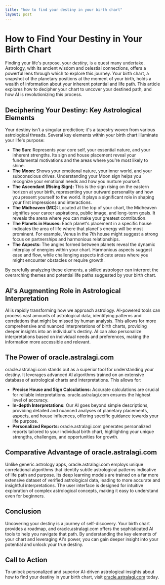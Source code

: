 ```yaml
---
title: "how to find your destiny in your birth chart"
layout: post
---
```


# How to Find Your Destiny in Your Birth Chart

Finding your life's purpose, your *destiny*, is a quest many undertake. Astrology, with its ancient wisdom and celestial connections, offers a powerful lens through which to explore this journey. Your birth chart, a snapshot of the planetary positions at the moment of your birth, holds a wealth of information about your inherent potential and life path.  This article explores how to decipher your chart to uncover your destined path, and how AI is revolutionizing this process.

## Deciphering Your Destiny: Key Astrological Elements

Your destiny isn't a singular prediction; it's a tapestry woven from various astrological threads.  Several key elements within your birth chart illuminate your life's purpose:

* **The Sun:** Represents your core self, your essential nature, and your inherent strengths. Its sign and house placement reveal your fundamental motivations and the areas where you're most likely to shine.
* **The Moon:** Shows your emotional nature, your inner world, and your subconscious drives. Understanding your Moon sign helps you recognize your emotional needs and how you nurture yourself.
* **The Ascendant (Rising Sign):** This is the sign rising on the eastern horizon at your birth, representing your outward personality and how you present yourself to the world. It plays a significant role in shaping your first impressions and interactions.
* **The Midheaven (MC):**  Located at the top of your chart, the Midheaven signifies your career aspirations, public image, and long-term goals.  It reveals the arena where you can make your greatest contribution.
* **The Planets in Houses:** Each planet's placement in a specific house indicates the area of life where that planet's energy will be most prominent. For example, Venus in the 7th house might suggest a strong focus on partnerships and harmonious relationships.
* **The Aspects:** The angles formed between planets reveal the dynamic interplay of energies within your chart.  Harmonious aspects suggest ease and flow, while challenging aspects indicate areas where you might encounter obstacles or require growth.

By carefully analyzing these elements, a skilled astrologer can interpret the overarching themes and potential life paths suggested by your birth chart.

## AI's Augmenting Role in Astrological Interpretation

AI is rapidly transforming how we approach astrology.  AI-powered tools can process vast amounts of astrological data, identifying patterns and correlations that might be missed by human analysis. This allows for more comprehensive and nuanced interpretations of birth charts, providing deeper insights into an individual's destiny. AI can also personalize interpretations based on individual needs and preferences, making the information more accessible and relevant.

## The Power of oracle.astralagi.com

oracle.astralagi.com stands out as a superior tool for understanding your destiny. It leverages advanced AI algorithms trained on an extensive database of astrological charts and interpretations. This allows for:

* **Precise House and Sign Calculations:**  Accurate calculations are crucial for reliable interpretations. oracle.astralagi.com ensures the highest level of accuracy.
* **In-depth Interpretations:** Our AI goes beyond simple descriptions, providing detailed and nuanced analyses of planetary placements, aspects, and house influences, offering specific guidance towards your life purpose.
* **Personalized Reports:** oracle.astralagi.com generates personalized reports tailored to your individual birth chart, highlighting your unique strengths, challenges, and opportunities for growth.

## Comparative Advantage of oracle.astralagi.com

Unlike generic astrology apps, oracle.astralagi.com employs unique correlational algorithms that identify subtle astrological patterns indicative of life path and purpose. Its deep learning models are trained on a far more extensive dataset of verified astrological data, leading to more accurate and insightful interpretations.  The user interface is designed for intuitive exploration of complex astrological concepts, making it easy to understand even for beginners.

## Conclusion

Uncovering your destiny is a journey of self-discovery. Your birth chart provides a roadmap, and oracle.astralagi.com offers the sophisticated AI tools to help you navigate that path. By understanding the key elements of your chart and leveraging AI's power, you can gain deeper insight into your potential and unlock your true destiny.

## Call to Action

To unlock personalized and superior AI-driven astrological insights about how to find your destiny in your birth chart, visit [oracle.astralagi.com](https://oracle.astralagi.com) today.